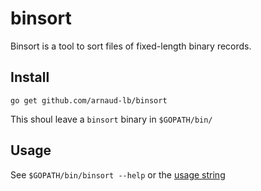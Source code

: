 # binsort

Binsort is a tool to sort files of fixed-length binary records.

## Install

    go get github.com/arnaud-lb/binsort

This shoul leave a `binsort` binary in `$GOPATH/bin/`

## Usage

See `$GOPATH/bin/binsort --help` or the [usage string](https://github.com/arnaud-lb/binsort/blob/master/main.go)

